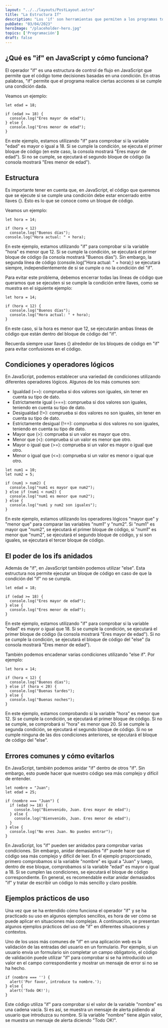 ```yaml
---
layout: "../../layouts/PostLayout.astro"
title: "La Estructura If"
description: "Los 'if' son herramientas que permiten a los programas tomar decisiones basadas en condiciones establecidas."
pubDate: "03/04/2023"
heroImage: "/placeholder-hero.jpg"
topics: ['Programación']
draft: false
---
```


## ¿Qué es "if" en JavaScript y cómo funciona?

El operador "if" es una estructura de control de flujo en JavaScript que permite que el código tome decisiones basadas en una condición. En otras palabras, "if" permite que el programa realice ciertas acciones si se cumple una condición dada.

Veamos un ejemplo:
```
let edad = 18;

if (edad >= 18) {
  console.log("Eres mayor de edad");
} else {
  console.log("Eres menor de edad");
}
```

En este ejemplo, estamos utilizando "if" para comprobar si la variable "edad" es mayor o igual a 18. Si se cumple la condición, se ejecuta el primer bloque de código (en este caso, la consola mostrará "Eres mayor de edad"). Si no se cumple, se ejecutará el segundo bloque de código (la consola mostrará "Eres menor de edad").

## Estructura

Es importante tener en cuenta que, en JavaScript, el código que queremos que se ejecute si se cumple una condición debe estar encerrado entre llaves {}. Esto es lo que se conoce como un bloque de código.

Veamos un ejemplo:
```
let hora = 14;

if (hora < 12)
  console.log("Buenos días");
console.log("Hora actual: " + hora);
```
En este ejemplo, estamos utilizando "if" para comprobar si la variable "hora" es menor que 12. Si se cumple la condición, se ejecutará el primer bloque de código (la consola mostrará "Buenos días"). Sin embargo, la segunda línea de código (console.log("Hora actual: " + hora);) se ejecutará siempre, independientemente de si se cumple o no la condición del "if".

Para evitar este problema, debemos encerrar todas las líneas de código que queramos que se ejecuten si se cumple la condición entre llaves, como se muestra en el siguiente ejemplo:

```
let hora = 14;

if (hora < 12) {
  console.log("Buenos días");
  console.log("Hora actual: " + hora);
}
```

En este caso, si la hora es menor que 12, se ejecutarán ambas líneas de código que están dentro del bloque de código del "if".

Recuerda siempre usar llaves {} alrededor de los bloques de código en "if" para evitar confusiones en el código.


## Condiciones y operadores lógicos

En JavaScript, podemos establecer una variedad de condiciones utilizando diferentes operadores lógicos. Algunos de los más comunes son:

* Igualdad (==): comprueba si dos valores son iguales, sin tener en cuenta su tipo de dato.
* Estrictamente igual (===): comprueba si dos valores son iguales, teniendo en cuenta su tipo de dato.
* Desigualdad (!=): comprueba si dos valores no son iguales, sin tener en cuenta su tipo de dato.
* Estrictamente desigual (!==): comprueba si dos valores no son iguales, teniendo en cuenta su tipo de dato.
* Mayor que (>): comprueba si un valor es mayor que otro.
* Menor que (<): comprueba si un valor es menor que otro.
* Mayor o igual que (>=): comprueba si un valor es mayor o igual que otro.
* Menor o igual que (<=): comprueba si un valor es menor o igual que otro.

```
let num1 = 10;
let num2 = 5;

if (num1 > num2) {
  console.log("num1 es mayor que num2");
} else if (num1 < num2) {
  console.log("num1 es menor que num2");
} else {
  console.log("num1 y num2 son iguales");
}
```

En este ejemplo, estamos utilizando los operadores lógicos "mayor que" y "menor que" para comparar las variables "num1" y "num2". Si "num1" es mayor que "num2", se ejecutará el primer bloque de código, si "num1" es menor que "num2", se ejecutará el segundo bloque de código, y si son iguales, se ejecutará el tercer bloque de código.



## El poder de los ifs anidados
Además de "if", en JavaScript también podemos utilizar "else". Esta estructura nos permite ejecutar un bloque de código en caso de que la condición del "if" no se cumpla.
```
let edad = 18;

if (edad >= 18) {
  console.log("Eres mayor de edad");
} else {
  console.log("Eres menor de edad");
}
```
En este ejemplo, estamos utilizando "if" para comprobar si la variable "edad" es mayor o igual que 18. Si se cumple la condición, se ejecutará el primer bloque de código (la consola mostrará "Eres mayor de edad"). Si no se cumple la condición, se ejecutará el bloque de código del "else" (la consola mostrará "Eres menor de edad").

También podemos encadenar varias condiciones utilizando "else if". Por ejemplo:
```
let hora = 14;

if (hora < 12) {
  console.log("Buenos días");
} else if (hora < 20) {
  console.log("Buenas tardes");
} else {
  console.log("Buenas noches");
}
```
En este ejemplo, estamos comprobando si la variable "hora" es menor que 12. Si se cumple la condición, se ejecutará el primer bloque de código. Si no se cumple, se comprobará si "hora" es menor que 20. Si se cumple la segunda condición, se ejecutará el segundo bloque de código. Si no se cumple ninguna de las dos condiciones anteriores, se ejecutará el bloque de código del "else".


## Errores comunes y cómo evitarlos
En JavaScript, también podemos anidar "if" dentro de otros "if". Sin embargo, esto puede hacer que nuestro código sea más complejo y difícil de entender.
```
let nombre = "Juan";
let edad = 25;

if (nombre === "Juan") {
  if (edad >= 18) {
    console.log("Bienvenido, Juan. Eres mayor de edad");
  } else {
    console.log("Bienvenido, Juan. Eres menor de edad");
  }
} else {
  console.log("No eres Juan. No puedes entrar");
}
```
En JavaScript, los "if" pueden ser anidados para comprobar varias condiciones. Sin embargo, anidar demasiados "if" puede hacer que el código sea más complejo y difícil de leer. En el ejemplo proporcionado, primero comprobamos si la variable "nombre" es igual a "Juan" y luego, dentro de ese bloque, comprobamos si la variable "edad" es mayor o igual a 18. Si se cumplen las condiciones, se ejecutará el bloque de código correspondiente. En general, es recomendable evitar anidar demasiados "if" y tratar de escribir un código lo más sencillo y claro posible.

## Ejemplos prácticos de uso
Una vez que se ha entendido cómo funciona el operador "if" y se ha practicado su uso en algunos ejemplos sencillos, es hora de ver cómo se puede aplicar en situaciones más complejas. A continuación, se presentan algunos ejemplos prácticos del uso de "if" en diferentes situaciones y contextos.

Uno de los usos más comunes de "if" en una aplicación web es la validación de las entradas del usuario en un formulario. Por ejemplo, si un usuario envía un formulario sin completar un campo obligatorio, el código de validación puede utilizar "if" para comprobar si se ha introducido un valor en el campo correspondiente y mostrar un mensaje de error si no se ha hecho.

```
if (nombre === '') {
  alert('Por favor, introduce tu nombre.');
} else {
  alert('Todo OK!');
}
```

Este código utiliza "if" para comprobar si el valor de la variable "nombre" es una cadena vacía. Si es así, se muestra un mensaje de alerta pidiendo al usuario que introduzca su nombre. Si la variable "nombre" tiene algún valor, se muestra un mensaje de alerta diciendo "Todo OK!".